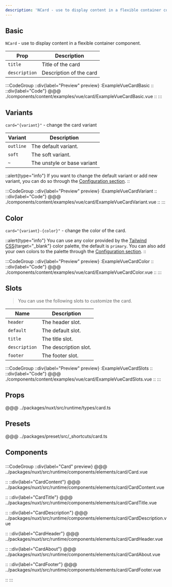```yaml
---
description: 'NCard - use to display content in a flexible container component.'
---
```


## Basic

`NCard` - use to display content in a flexible container component.

| Prop          | Description              |
| ------------- | ------------------------ |
| `title`       | Title of the card       |
| `description` | Description of the card |

:::CodeGroup
::div{label="Preview" preview}
  :ExampleVueCardBasic
::
::div{label="Code"}
@@@ ./components/content/examples/vue/card/ExampleVueCardBasic.vue
::
:::

## Variants

`card="{variant}"` - change the card variant

| Variant   | Description                 |
| --------- | --------------------------- |
| `outline` | The default variant.        |
| `soft`    | The soft variant.           |
| `~`       | The unstyle or base variant |

::alert{type="info"}
  If you want to change the default variant or add new variant, you can do so through the [Configuration section](/#getting-started/configuration).
::

:::CodeGroup
::div{label="Preview" preview}
  :ExampleVueCardVariant
::
::div{label="Code"}
@@@ ./components/content/examples/vue/card/ExampleVueCardVariant.vue
::
:::

## Color

`card="{variant}-{color}"` - change the color of the card.

::alert{type="info"}
You can use any color provided by the [Tailwind CSS](https://tailwindcss.com/docs/customizing-colors){target="_blank"} color palette, the default is `primary`. You can also add your own colors to the palette through the [Configuration section](/#getting-started/configuration).
::

:::CodeGroup
::div{label="Preview" preview}
  :ExampleVueCardColor
::
::div{label="Code"}
@@@ ./components/content/examples/vue/card/ExampleVueCardColor.vue
::
:::

## Slots

> You can use the following slots to customize the card.

| Name          | Description           |
| ------------- | --------------------- | 
| `header`      | The header slot.      |
| `default`     | The default slot.     |
| `title`       | The title slot.       |
| `description` | The description slot. |
| `footer`      | The footer slot.      |

:::CodeGroup
::div{label="Preview" preview}
  :ExampleVueCardSlots
::
::div{label="Code"}
@@@ ./components/content/examples/vue/card/ExampleVueCardSlots.vue
::
:::


## Props
@@@ ../packages/nuxt/src/runtime/types/card.ts

## Presets
@@@ ../packages/preset/src/_shortcuts/card.ts

## Components

### 

:::CodeGroup
::div{label="Card" preview}
@@@ ../packages/nuxt/src/runtime/components/elements/card/Card.vue

::
::div{label="CardContent"}
@@@ ../packages/nuxt/src/runtime/components/elements/card/CardContent.vue

::
::div{label="CardTitle"}
@@@ ../packages/nuxt/src/runtime/components/elements/card/CardTitle.vue

::
::div{label="CardDescription"}
@@@ ../packages/nuxt/src/runtime/components/elements/card/CardDescription.vue

::
::div{label="CardHeader"}
@@@ ../packages/nuxt/src/runtime/components/elements/card/CardHeader.vue

::
::div{label="CardAbout"}
@@@ ../packages/nuxt/src/runtime/components/elements/card/CardAbout.vue

::
::div{label="CardFooter"}
@@@ ../packages/nuxt/src/runtime/components/elements/card/CardFooter.vue

::
:::
